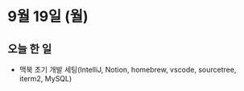 # 9월 19일 (월)

## 오늘 한  일
- 맥북 초기 개발 세팅(IntelliJ, Notion, homebrew, vscode, sourcetree, iterm2, MySQL)
